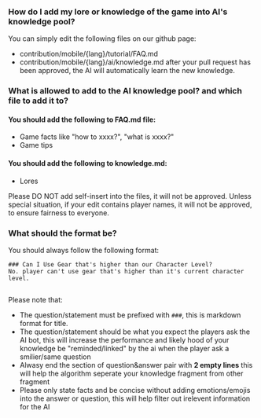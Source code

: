 

### How do I add my lore or knowledge of the game into AI's knowledge pool?
You can simply edit the following files on our github page:
- contribution/mobile/{lang}/tutorial/FAQ.md
- contribution/mobile/{lang}/ai/knowledge.md
after your pull request has been approved, the AI will automatically learn the new knowledge.

### What is allowed to add to the AI knowledge pool? and which file to add it to?
#### You should add the following to FAQ.md file:
- Game facts like "how to xxxx?", "what is xxxx?"
- Game tips

#### You should add the following to knowledge.md:
- Lores 

Please DO NOT add self-insert into the files, it will not be approved.
Unless special situation, if your edit contains player names, it will not be approved, to ensure fairness to everyone. 

### What should the format be?
You should always follow the following format:
```
### Can I Use Gear that's higher than our Character Level?
No. player can't use gear that's higher than it's current character level.


```
Please note that: 
- The question/statement must be prefixed with `###`, this is markdown format for title.
- The question/statement should be what you expect the players ask the AI bot, this will increase the performance and likely hood of your knowledge be "reminded/linked" by the ai when the player ask a smilier/same question
- Alwasy end the section of question&answer pair with **2 empty lines** this will help the algorithm seperate your knowledge fragment from other fragment
- Please only state facts and be concise without adding emotions/emojis into the answer or question, this will help filter out irelevent information for the AI
